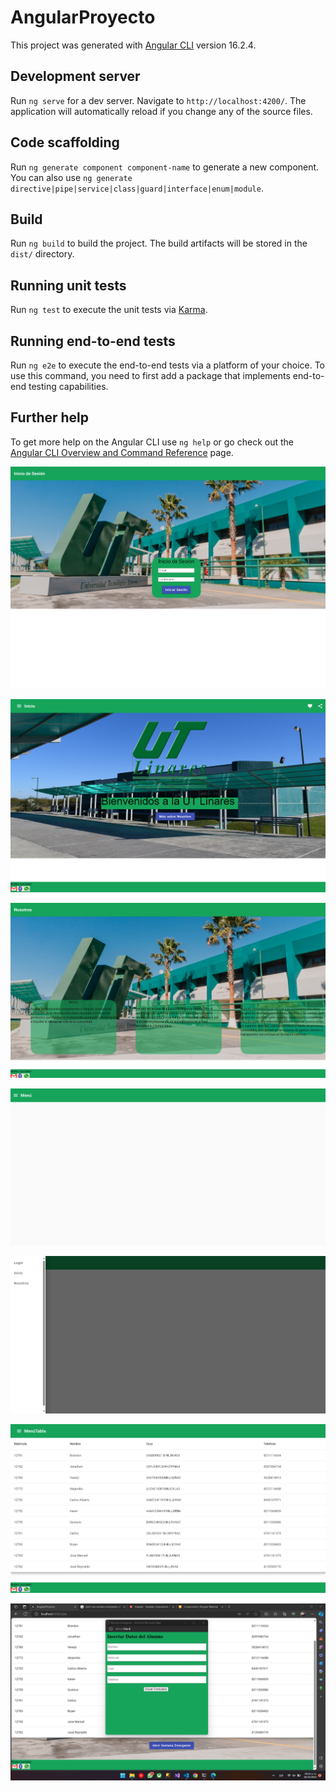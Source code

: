 # AngularProyecto

This project was generated with [Angular CLI](https://github.com/angular/angular-cli) version 16.2.4.

## Development server

Run `ng serve` for a dev server. Navigate to `http://localhost:4200/`. The application will automatically reload if you change any of the source files.

## Code scaffolding

Run `ng generate component component-name` to generate a new component. You can also use `ng generate directive|pipe|service|class|guard|interface|enum|module`.

## Build

Run `ng build` to build the project. The build artifacts will be stored in the `dist/` directory.

## Running unit tests

Run `ng test` to execute the unit tests via [Karma](https://karma-runner.github.io).

## Running end-to-end tests

Run `ng e2e` to execute the end-to-end tests via a platform of your choice. To use this command, you need to first add a package that implements end-to-end testing capabilities.

## Further help

To get more help on the Angular CLI use `ng help` or go check out the [Angular CLI Overview and Command Reference](https://angular.io/cli) page.

<!-- Esta imagen es la del Login -->
![Alt text](image.png)

<!-- Esta imagen es el inicion -->

![Alt text](image-1.png)

<!-- Esta imagen es de nosotros -->

![Alt text](image-2.png)

<!-- Esta imagen son del menu -->

![Alt text](image-3.png)

![Alt text](image-4.png)

<!-- Esta imagen es de la tabla -->

![Alt text](image-5.png)

<!-- Esta imagen es la ventana emergente -->

![Alt text](image-7.png)
